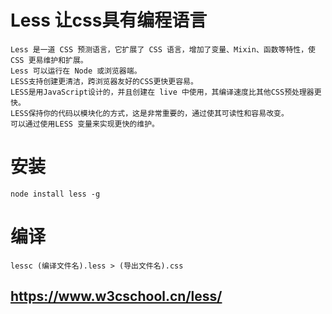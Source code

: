# Less 让css具有编程语言
    Less 是一道 CSS 预测语言，它扩展了 CSS 语言，增加了变量、Mixin、函数等特性，使 CSS 更易维护和扩展。
    Less 可以运行在 Node 或浏览器端。
    LESS支持创建更清洁，跨浏览器友好的CSS更快更容易。
    LESS是用JavaScript设计的，并且创建在 live 中使用，其编译速度比其他CSS预处理器更快。
    LESS保持你的代码以模块化的方式，这是非常重要的，通过使其可读性和容易改变。
    可以通过使用LESS 变量来实现更快的维护。
# 安装
    node install less -g
# 编译
    lessc (编译文件名).less > (导出文件名).css

## https://www.w3cschool.cn/less/